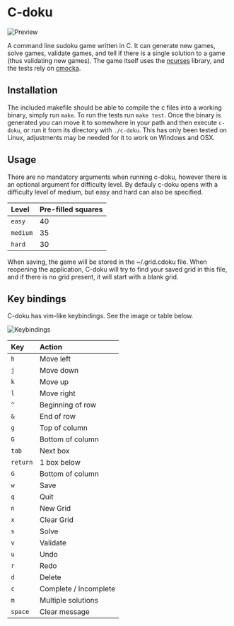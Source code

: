 # C-doku

![Preview](https://i.imgur.com/e51hLYw.gif)

A command line sudoku game written in C. It can generate new games, solve games, validate games, and tell if there is a single solution to a game (thus validating new games). The game itself uses the [ncurses](https://www.gnu.org/software/ncurses/) library, and the tests rely on [cmocka](https://cmocka.org/). 

## Installation 
The included makefile should be able to compile the c files into a working binary, simply run `make`. To run the tests run `make test`. Once the binary is generated you can move it to somewhere in your path and then execute `c-doku`, or run it from its directory with `./c-doku`. This has only been tested on Linux, adjustments may be needed for it to work on Windows and OSX. 

## Usage
There are no mandatory arguments when running c-doku, however there is an optional argument for difficulty level. By defauly c-doku opens with a difficulty level of medium, but easy and hard can also be specified.

| Level                         | Pre-filled squares                                                 |
|:------------------------------|:-------------------------------------------------------------------|
| `easy`                        | 40                 |
| `medium`                      | 35                 |
| `hard`                        | 30                 |

When saving, the game will be stored in the ~/.grid.cdoku file. When reopening the application, C-doku will try to find your saved grid in this file, and if there is no grid present, it will start with a blank grid. 

## Key bindings
C-doku has vim-like keybindings. See the image or table below. 

![Keybindings](https://i.imgur.com/Fe0yt1t.png)

| Key                           | Action                                                             |
|:------------------------------|:-------------------------------------------------------------------|
|`h`                            | Move left |
|`j`                            | Move down |
|`k`                            | Move up |
|`l`                            | Move right |
|`^`                            | Beginning of row |
|`&`                            | End of row |
|`g`                            | Top of column |
|`G`                            | Bottom of column |
|`tab`                          | Next box |
|`return`                       | 1 box below |
|`G`                            | Bottom of column |
|`w`                            | Save |
|`q`                            | Quit |
|`n`                            | New Grid |
|`x`                            | Clear Grid |
|`s`                            | Solve |
|`v`                            | Validate |
|`u`                            | Undo |
|`r`                            | Redo |
|`d`                            | Delete |
|`c`                            | Complete / Incomplete |
|`m`                            | Multiple solutions |
|`space`                        | Clear message |
